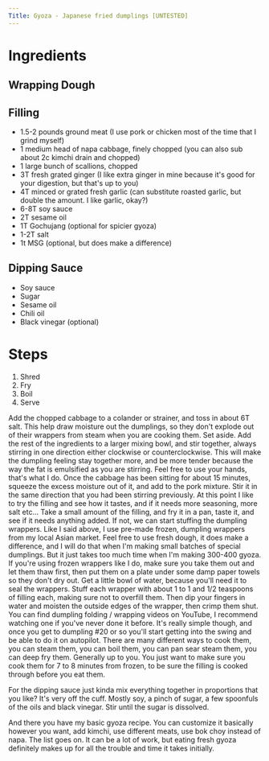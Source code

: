 ```yaml
---
Title: Gyoza - Japanese fried dumplings [UNTESTED]
---
```



# Ingredients

## Wrapping Dough

## Filling
 - 1.5-2 pounds ground meat (I use pork or chicken most of the time that I grind myself)
 - 1 medium head of napa cabbage, finely chopped (you can also sub about 2c kimchi drain and chopped)
 - 1 large bunch of scallions, chopped
 - 3T fresh grated ginger (I like extra ginger in mine because it's good for your digestion, but that's up to you)
 - 4T minced or grated fresh garlic (can substitute roasted garlic, but double the amount. I like garlic, okay?)
 - 6-8T soy sauce
 - 2T sesame oil
 - 1T Gochujang (optional for spicier gyoza)
 - 1-2T salt
 - 1t MSG (optional, but does make a difference)

## Dipping Sauce

 - Soy sauce
 - Sugar
 - Sesame oil
 - Chili oil
 - Black vinegar (optional)

# Steps

 1. Shred
 2. Fry
 3. Boil
 4. Serve


Add the chopped cabbage to a colander or strainer, and toss in about 6T salt. This help draw moisture out the dumplings, so they don't explode out of their wrappers from steam when you are cooking them. Set aside.
Add the rest of the ingredients to a larger mixing bowl, and stir together, always stirring in one direction either clockwise or counterclockwise. This will make the dumpling feeling stay together more, and be more tender because the way the fat is emulsified as you are stirring. Feel free to use your hands, that's what I do.
Once the cabbage has been sitting for about 15 minutes, squeeze the excess moisture out of it, and add to the pork mixture. Stir it in the same direction that you had been stirring previously.
At this point I like to try the filling and see how it tastes, and if it needs more seasoning, more salt etc... 
Take a small amount of the filling, and fry it in a pan, taste it, and see if it needs anything added. If not, we can start stuffing the dumpling wrappers.
Like I said above, I use pre-made frozen, dumpling wrappers from my local Asian market. Feel free to use fresh dough, it does make a difference, and I will do that when I'm making small batches of special dumplings. But it just takes too much time when I'm making 300-400 gyoza.
If you're using frozen wrappers like I do, make sure you take them out and let them thaw first, then put them on a plate under some damp paper towels so they don't dry out. Get a little bowl of water, because you'll need it to seal the wrappers. Stuff each wrapper with about 1 to 1 and 1/2 teaspoons of filling each, making sure not to overfill them. Then dip your fingers in water and moisten the outside edges of the wrapper, then crimp them shut. You can find dumpling folding / wrapping videos on YouTube, I recommend watching one if you've never done it before. It's really simple though, and once you get to dumpling #20 or so you'll start getting into the swing and be able to do it on autopilot.
There are many different ways to cook them, you can steam them, you can boil them, you can pan sear steam them, you can deep fry them. Generally up to you. You just want to make sure you cook them for 7 to 8 minutes from frozen, to be sure the filling is cooked through before you eat them.

For the dipping sauce just kinda mix everything together in proportions that you like? It's very off the cuff. Mostly soy, a pinch of sugar, a few spoonfuls of the oils and black vinegar. Stir until the sugar is dissolved.

And there you have my basic gyoza recipe. You can customize it basically however you want, add kimchi, use different meats, use bok choy instead of napa. The list goes on. It can be a lot of work, but eating fresh gyoza definitely makes up for all the trouble and time it takes initially. 
